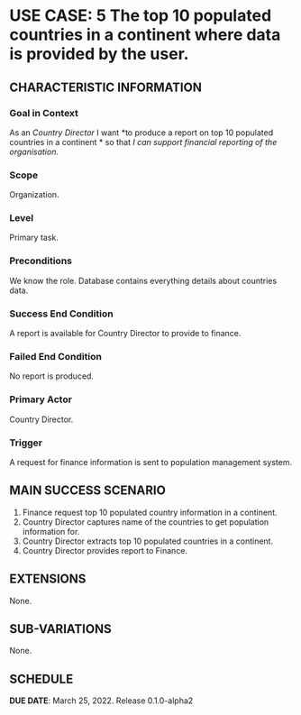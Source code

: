 # USE CASE: 5 The top 10 populated countries in a continent where data is provided by the user.
## CHARACTERISTIC INFORMATION

### Goal in Context

As an *Country Director* I want *to produce a report on top 10 populated countries in a continent * so that *I can support financial reporting of the organisation.*

### Scope

Organization.

### Level

Primary task.

### Preconditions

We know the role.  Database contains everything details about countries data.

### Success End Condition

A report is available for Country Director to provide to finance.

### Failed End Condition

No report is produced.

### Primary Actor

Country Director.

### Trigger

A request for finance information is sent to population management system.

## MAIN SUCCESS SCENARIO

1. Finance request top 10 populated country information in a continent.
2. Country Director captures name of the countries to get population information for.
3. Country Director extracts top 10 populated countries in a continent.
4. Country Director provides report to Finance.

## EXTENSIONS

None.

## SUB-VARIATIONS

None.

## SCHEDULE

**DUE DATE**: March 25, 2022. Release 0.1.0-alpha2